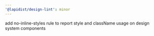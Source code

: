 ```yaml
---
'@lapidist/design-lint': minor
---
```


add no-inline-styles rule to report style and className usage on design system components
